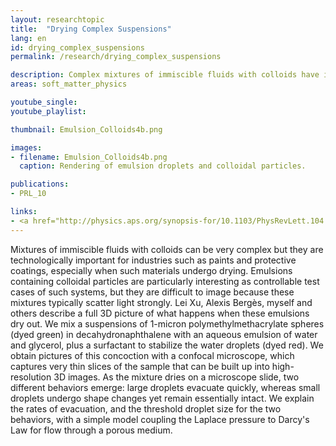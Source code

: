 ```yaml
---
layout: researchtopic
title:  "Drying Complex Suspensions"
lang: en
id: drying_complex_suspensions
permalink: /research/drying_complex_suspensions

description: Complex mixtures of immiscible fluids with colloids have important applications in areas such as paints and protective coatings, especially when drying.
areas: soft_matter_physics

youtube_single: 
youtube_playlist: 

thumbnail: Emulsion_Colloids4b.png

images:
- filename: Emulsion_Colloids4b.png
  caption: Rendering of emulsion droplets and colloidal particles.

publications:
- PRL_10

links:
- <a href="http://physics.aps.org/synopsis-for/10.1103/PhysRevLett.104.128303"><em>APS Physics</em></a> (Mar 2010)
---
```

Mixtures of immiscible fluids with colloids can be very complex but they are technologically important for industries such as paints and protective coatings, especially when such materials undergo drying. Emulsions containing colloidal particles are particularly interesting as controllable test cases of such systems, but they are difficult to image because these mixtures typically scatter light strongly. Lei Xu, Alexis Bergès, myself and others describe a full 3D picture of what happens when these emulsions dry out. We mix a suspensions of 1-micron polymethylmethacrylate spheres (dyed green) in decahydronaphthalene with an aqueous emulsion of water and glycerol, plus a surfactant to stabilize the water droplets (dyed red). We obtain pictures of this concoction with a confocal microscope, which captures very thin slices of the sample that can be built up into high-resolution 3D images. As the mixture dries on a microscope slide, two different behaviors emerge: large droplets evacuate quickly, whereas small droplets undergo shape changes yet remain essentially intact. We explain the rates of evacuation, and the threshold droplet size for the two behaviors, with a simple model coupling the Laplace pressure to Darcy's Law for flow through a porous medium.
